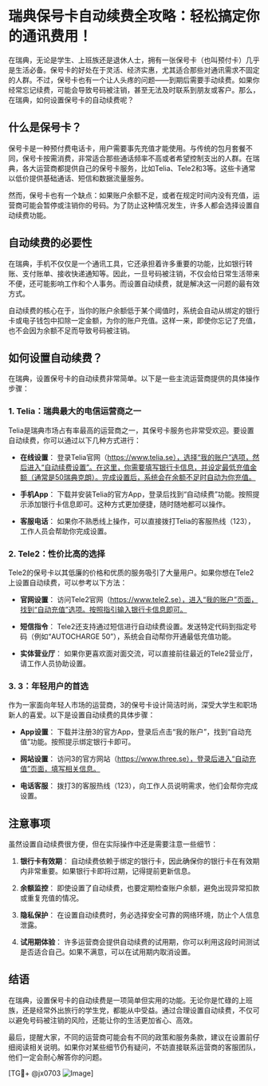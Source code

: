 # 瑞典保号卡自动续费全攻略：轻松搞定你的通讯费用！

在瑞典，无论是学生、上班族还是退休人士，拥有一张保号卡（也叫预付卡）几乎是生活必备。保号卡的好处在于灵活、经济实惠，尤其适合那些对通讯需求不固定的人群。不过，保号卡也有一个让人头疼的问题——到期后需要手动续费。如果你经常忘记续费，可能会导致号码被注销，甚至无法及时联系到朋友或客户。那么，在瑞典，如何设置保号卡的自动续费呢？

## 什么是保号卡？

保号卡是一种预付费电话卡，用户需要事先充值才能使用。与传统的包月套餐不同，保号卡按需消费，非常适合那些通话频率不高或者希望控制支出的人群。在瑞典，各大运营商都提供自己的保号卡服务，比如Telia、Tele2和3等。这些卡通常以低价提供基础通话、短信和数据流量服务。

然而，保号卡也有一个缺点：如果账户余额不足，或者在规定时间内没有充值，运营商可能会暂停或注销你的号码。为了防止这种情况发生，许多人都会选择设置自动续费功能。

## 自动续费的必要性

在瑞典，手机不仅仅是一个通讯工具，它还承担着许多重要的功能，比如银行转账、支付账单、接收快递通知等。因此，一旦号码被注销，不仅会给日常生活带来不便，还可能影响工作和个人事务。而设置自动续费，就是解决这一问题的最有效方式。

自动续费的核心在于，当你的账户余额低于某个阈值时，系统会自动从绑定的银行卡或电子钱包中扣除一定金额，为你的账户充值。这样一来，即使你忘记了充值，也不会因为余额不足而导致号码被注销。

## 如何设置自动续费？

在瑞典，设置保号卡的自动续费非常简单。以下是一些主流运营商提供的具体操作步骤：

### 1. Telia：瑞典最大的电信运营商之一

Telia是瑞典市场占有率最高的运营商之一，其保号卡服务也非常受欢迎。要设置自动续费，你可以通过以下几种方式进行：

- **在线设置**：
  登录Telia官网（https://www.telia.se），选择“我的账户”选项，然后进入“自动续费设置”。在这里，你需要填写银行卡信息，并设定最低充值金额（通常是50瑞典克朗）。完成设置后，系统会在余额不足时自动为你充值。

- **手机App**：
  下载并安装Telia的官方App，登录后找到“自动续费”功能。按照提示添加银行卡信息即可。这种方式更加便捷，随时随地都可以操作。

- **客服电话**：
  如果你不熟悉线上操作，可以直接拨打Telia的客服热线（123），工作人员会帮助你完成设置。

### 2. Tele2：性价比高的选择

Tele2的保号卡以其低廉的价格和优质的服务吸引了大量用户。如果你想在Tele2上设置自动续费，可以参考以下方法：

- **官网设置**：
  访问Tele2官网（https://www.tele2.se），进入“我的账户”页面，找到“自动充值”选项。按照指引输入银行卡信息即可。

- **短信指令**：
  Tele2还支持通过短信进行自动续费设置。发送特定代码到指定号码（例如“AUTOCHARGE 50”），系统会自动帮你开通最低充值功能。

- **实体营业厅**：
  如果你更喜欢面对面交流，可以直接前往最近的Tele2营业厅，请工作人员协助设置。

### 3. 3：年轻用户的首选

作为一家面向年轻人市场的运营商，3的保号卡设计简洁时尚，深受大学生和职场新人的喜爱。以下是设置自动续费的具体步骤：

- **App设置**：
  下载并注册3的官方App，登录后点击“我的账户”，找到“自动充值”功能。按照提示绑定银行卡即可。

- **网站设置**：
  访问3的官方网站（https://www.three.se），登录后进入“自动充值”页面，填写相关信息。

- **电话客服**：
  拨打3的客服热线（123），向工作人员说明需求，他们会帮你完成设置。

## 注意事项

虽然设置自动续费很方便，但在实际操作中还是需要注意一些细节：

1. **银行卡有效期**：
   自动续费依赖于绑定的银行卡，因此确保你的银行卡在有效期内非常重要。如果银行卡即将过期，记得提前更新信息。

2. **余额监控**：
   即使设置了自动续费，也要定期检查账户余额，避免出现异常扣款或重复充值的情况。

3. **隐私保护**：
   在设置自动续费时，务必选择安全可靠的网络环境，防止个人信息泄露。

4. **试用期体验**：
   许多运营商会提供自动续费的试用期，你可以利用这段时间测试是否适合自己。如果不满意，可以在试用期内取消设置。

## 结语

在瑞典，设置保号卡的自动续费是一项简单但实用的功能。无论你是忙碌的上班族，还是经常外出旅行的学生党，都能从中受益。通过合理设置自动续费，不仅可以避免号码被注销的风险，还能让你的生活更加省心、高效。

最后，提醒大家，不同的运营商可能会有不同的政策和服务条款，建议在设置前仔细阅读相关说明。如果你对某些细节仍有疑问，不妨直接联系运营商的客服团队，他们一定会耐心解答你的问题。

[TG💪+ @jx0703 ![Image](https://github.com/user-attachments/assets/dbca1d08-cadb-493c-b0ec-ad6f7a83f270)]